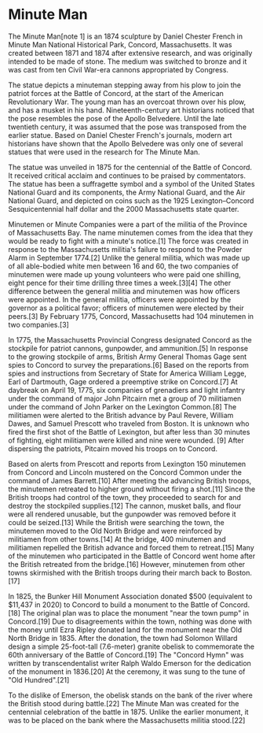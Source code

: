 # Minute Man

The Minute Man[note 1] is an 1874 sculpture by Daniel Chester French in Minute Man National Historical Park, Concord, Massachusetts. It was created between 1871 and 1874 after extensive research, and was originally intended to be made of stone. The medium was switched to bronze and it was cast from ten Civil War-era cannons appropriated by Congress.

The statue depicts a minuteman stepping away from his plow to join the patriot forces at the Battle of Concord, at the start of the American Revolutionary War. The young man has an overcoat thrown over his plow, and has a musket in his hand. Nineteenth-century art historians noticed that the pose resembles the pose of the Apollo Belvedere. Until the late twentieth century, it was assumed that the pose was transposed from the earlier statue. Based on Daniel Chester French's journals, modern art historians have shown that the Apollo Belvedere was only one of several statues that were used in the research for The Minute Man.

The statue was unveiled in 1875 for the centennial of the Battle of Concord. It received critical acclaim and continues to be praised by commentators. The statue has been a suffragette symbol and a symbol of the United States National Guard and its components, the Army National Guard, and the Air National Guard, and depicted on coins such as the 1925 Lexington–Concord Sesquicentennial half dollar and the 2000 Massachusetts state quarter.

Minutemen or Minute Companies were a part of the militia of the Province of Massachusetts Bay. The name minutemen comes from the idea that they would be ready to fight with a minute's notice.[1] The force was created in response to the Massachusetts militia's failure to respond to the Powder Alarm in September 1774.[2] Unlike the general militia, which was made up of all able-bodied white men between 16 and 60, the two companies of minutemen were made up young volunteers who were paid one shilling, eight pence for their time drilling three times a week.[3][4] The other difference between the general militia and minutemen was how officers were appointed. In the general militia, officers were appointed by the governor as a political favor; officers of minutemen were elected by their peers.[3] By February 1775, Concord, Massachusetts had 104 minutemen in two companies.[3]

In 1775, the Massachusetts Provincial Congress designated Concord as the stockpile for patriot cannons, gunpowder, and ammunition.[5] In response to the growing stockpile of arms, British Army General Thomas Gage sent spies to Concord to survey the preparations.[6] Based on the reports from spies and instructions from Secretary of State for America William Legge, Earl of Dartmouth, Gage ordered a preemptive strike on Concord.[7] At daybreak on April 19, 1775, six companies of grenadiers and light infantry under the command of major John Pitcairn met a group of 70 militiamen under the command of John Parker on the Lexington Common.[8] The militiamen were alerted to the British advance by Paul Revere, William Dawes, and Samuel Prescott who traveled from Boston. It is unknown who fired the first shot of the Battle of Lexington, but after less than 30 minutes of fighting, eight militiamen were killed and nine were wounded. [9] After dispersing the patriots, Pitcairn moved his troops on to Concord.

Based on alerts from Prescott and reports from Lexington 150 minutemen from Concord and Lincoln mustered on the Concord Common under the command of James Barrett.[10] After meeting the advancing British troops, the minutemen retreated to higher ground without firing a shot.[11] Since the British troops had control of the town, they proceeded to search for and destroy the stockpiled supplies.[12] The cannon, musket balls, and flour were all rendered unusable, but the gunpowder was removed before it could be seized.[13] While the British were searching the town, the minutemen moved to the Old North Bridge and were reinforced by militiamen from other towns.[14] At the bridge, 400 minutemen and militiamen repelled the British advance and forced them to retreat.[15] Many of the minutemen who participated in the Battle of Concord went home after the British retreated from the bridge.[16] However, minutemen from other towns skirmished with the British troops during their march back to Boston.[17]

In 1825, the Bunker Hill Monument Association donated $500 (equivalent to $11,437 in 2020) to Concord to build a monument to the Battle of Concord.[18] The original plan was to place the monument "near the town pump" in Concord.[19] Due to disagreements within the town, nothing was done with the money until Ezra Ripley donated land for the monument near the Old North Bridge in 1835. After the donation, the town had Solomon Willard design a simple 25-foot-tall (7.6-meter) granite obelisk to commemorate the 60th anniversary of the Battle of Concord.[19] The "Concord Hymn" was written by transcendentalist writer Ralph Waldo Emerson for the dedication of the monument in 1836.[20] At the ceremony, it was sung to the tune of "Old Hundred".[21]

To the dislike of Emerson, the obelisk stands on the bank of the river where the British stood during battle.[22] The Minute Man was created for the centennial celebration of the battle in 1875. Unlike the earlier monument, it was to be placed on the bank where the Massachusetts militia stood.[22]

